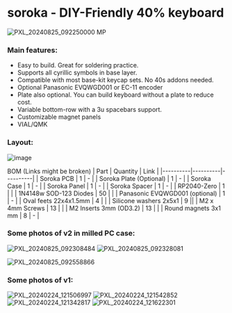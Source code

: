# soroka - DIY-Friendly 40% keyboard

![PXL_20240825_092250000 MP](https://github.com/user-attachments/assets/308018c5-4d0c-44a2-8635-dc20167e0835)



### Main features:

* Easy to build. Great for soldering practice.
* Supports all cyrillic symbols in base layer.
* Compatible with most base-kit keycap sets. No 40s addons needed.
* Optional Panasonic EVQWGD001 or EC-11 encoder
* Plate also optional. You can build keyboard without a plate to reduce cost.
* Variable bottom-row with a 3u spacebars support.
* Customizable magnet panels
* VIAL/QMK 

### Layout:

![image](https://github.com/kapee1/soroka/assets/98476799/303a2640-8ece-4c63-8b4c-6768845c624c)


BOM (Links might be broken)
| Part     | Quantity |  Link    |
|----------|----------|----------|
| Soroka PCB  | 1   |  - |
| Soroka Plate (Optional)  |  1   |  - |
| Soroka Case | 1   |  - |
| Soroka Panel  |  1   |  - |
| Soroka Spacer  |  1   |  - |
| RP2040-Zero  | 1   |  |
| 1N4148w SOD-123 Diodes  | 50  |  |
| Panasonic EVQWGD001 (optional)  |  1   |  - |
| Oval feets 22x4x1.5mm | 4  |  |
| Silicone washers 2x5x1 | 9 ||
| M2 x 4mm Screws  | 13  |  |
| M2 Inserts 3mm (OD3.2) | 13   |  |
| Round magnets 3x1 mm | 8  | - |

### Some photos of v2 in milled PC case:
![PXL_20240825_092308484](https://github.com/user-attachments/assets/e539842d-4377-436d-8c3c-a3fb282c9958)
![PXL_20240825_092328081](https://github.com/user-attachments/assets/e98fe49b-d11a-40d3-b4f8-c73a84b58a7a)

![PXL_20240825_092558866](https://github.com/user-attachments/assets/1057836e-9260-4bb5-a2bb-1184ef45d1fb)

### Some photos of v1:
![PXL_20240224_121506997](https://github.com/kapee1/soroka/assets/98476799/0cf15a92-e7f0-4c72-99ed-f4b9440a17de)
![PXL_20240224_121542852](https://github.com/kapee1/soroka/assets/98476799/745fef3c-ed11-43b9-aa7d-64bf472f23ea)
![PXL_20240224_121342817](https://github.com/kapee1/soroka/assets/98476799/ff116165-ce3a-4090-88eb-95a8b9ee945a)
![PXL_20240224_121622301](https://github.com/kapee1/soroka/assets/98476799/9beebc88-c46e-4030-b024-90065a49f2da)

